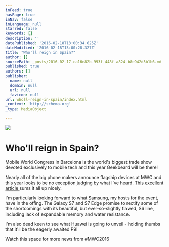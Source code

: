 ```yaml
---
inFeed: true
hasPage: true
inNav: false
inLanguage: null
starred: false
keywords: []
description: ''
datePublished: '2016-02-18T13:00:34.625Z'
dateModified: '2016-02-18T13:00:28.327Z'
title: "Who'll reign in Spain?"
author: []
sourcePath: _posts/2016-02-17-ca16e82b-993f-448f-a824-b8e942d5b1b6.md
published: true
authors: []
publisher:
  name: null
  domain: null
  url: null
  favicon: null
url: wholl-reign-in-spain/index.html
_context: 'http://schema.org'
_type: MediaObject

---
```

![](https://the-grid-user-content.s3-us-west-2.amazonaws.com/0d39f31a-5beb-4509-b62c-e6f03ce97dc1.jpg)

# Who'll reign in Spain?

Mobile World Congress in Barcelona is the world's biggest trade show devoted exclusively to mobile tech and this year Geekbeard will be there!

Nearly all of the big phone makers announce flagship devices at MWC and this year looks to be no exception judging by what I've heard. [This  excellent article ][0]sums it all up nicely.

I'm particularly looking forward to what Samsung, my hosts for the event, have in the offing. The Galaxy S7 and S7 Edge promise to rectify some of the shortcomings with its beautiful, but ever-so-slightly flawed, S6 line, including lack of expandable memory and water resistance.

I'm also dead keen to see what Huawei is going to unveil - holding thumbs that it'll be the eagerly awaited P9!

Watch this space for more news from \#MWC2016

[0]: https://www.androidpit.com/mwc-launches-news-highlights
